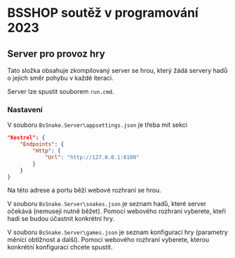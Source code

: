# BSSHOP soutěž v programování 2023

## Server pro provoz hry

Tato složka obsahuje zkompilovaný server se hrou, který žádá servery hadů o jejich směr pohybu v každé iteraci.

Server lze spustit souborem `run.cmd`.

### Nastavení

V souboru `BsSnake.Server\appsettings.json` je třeba mít sekci
```json
"Kestrel": {
	"Endpoints": {
		"Http": {
			"Url": "http://127.0.0.1:6100"
		}
    }
}
```

Na této adrese a portu běží webové rozhraní se hrou.

V souboru `BsSnake.Server\snakes.json` je seznam hadů, které server očekává (nemusejí nutně běžet). Pomocí webového rozhraní vyberete, kteří hadi se budou účastnit konkrétní hry.

V souboru `BsSnake.Server\games.json` je seznam konfigurací hry (parametry měnící obtížnost a další). Pomocí webového rozhraní vyberete, kterou konkrétní konfiguraci chcete spustit.
